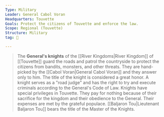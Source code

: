```yaml
---
Type: Military
Leader: General Cabol Voran
Headquarters: Touvette
Goals: Protect the citizens of Touvette and enforce the law.
Scope: Regional (Touvette)
Structure: Military
tag: 👥

---
```


> The **General's knights** of the [[River Kingdoms|River Kingdom]] of [[Touvette]] guard the roads and patrol the countryside to protect the citizens from bandits, monsters, and other threats. They are hand-picked by the [[Cabol Voran|General Cabol Voran]] and they answer only to him. The title of the knight is considered a great honor. A knight serves as a "road judge" and has the right to try and execute criminals according to the General's Code of Law. Knights have special privileges in Touvette. They pay for nothing because of their sacrifice for the kingdom and their obedience to the General. Their expenses are met by the grateful populace. [[Baljaron Tou|Lieutenant Baljaron Tou]] bears the title of the Master of the Knights.







